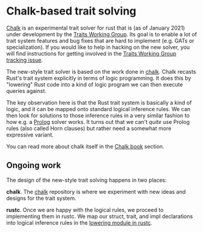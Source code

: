 # Chalk-based trait solving

[Chalk][chalk] is an experimental trait solver for rust that is (as of January 2021)
under development by the [Traits Working Group][wg]. Its goal is
to enable a lot of trait system features and bug fixes that are
hard to implement (e.g. GATs or specialization). If you
would like to help in hacking on the new solver, you will find
instructions for getting involved in the
[Traits Working Group tracking issue][wg].

[wg]: https://github.com/rust-lang/rust/issues/48416

The new-style trait solver is based on the work done in [chalk][chalk]. Chalk
recasts Rust's trait system explicitly in terms of logic programming. It does
this by "lowering" Rust code into a kind of logic program we can then execute
queries against.

The key observation here is that the Rust trait system is basically a
kind of logic, and it can be mapped onto standard logical inference
rules. We can then look for solutions to those inference rules in a
very similar fashion to how e.g. a [Prolog] solver works. It turns out
that we can't *quite* use Prolog rules (also called Horn clauses) but
rather need a somewhat more expressive variant.

[Prolog]: https://en.wikipedia.org/wiki/Prolog

You can read more about chalk itself in the
[Chalk book](https://rust-lang.github.io/chalk/book/) section.

## Ongoing work
The design of the new-style trait solving happens in two places:

**chalk**. The [chalk][chalk] repository is where we experiment with new ideas
and designs for the trait system.

**rustc**. Once we are happy with the logical rules, we proceed to
implementing them in rustc. We map our struct, trait, and impl declarations
into logical inference rules in the [lowering module in rustc](./lowering-module.md).

[chalk]: https://github.com/rust-lang/chalk
[rustc_traits]: https://github.com/rust-lang/rust/tree/master/compiler/rustc_traits
